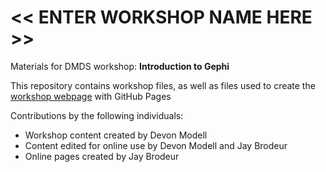 # << ENTER WORKSHOP NAME HERE >>
Materials for DMDS workshop: **Introduction to Gephi**  

This repository contains workshop files, as well as files used to create the [workshop webpage](https://scds.githib.io/intro-gephi) with GitHub Pages   


Contributions by the following individuals: 
- Workshop content created by Devon Modell
- Content edited for online use by Devon Modell and Jay Brodeur
- Online pages created by Jay Brodeur
